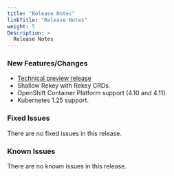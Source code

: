 ```yaml
---
title: "Release Notes"
linkTitle: "Release Notes"
weight: 5
Description: >
  Release Notes
---
```


### New Features/Changes

- [Technical preview release](https://github.com/dell/csm/issues/437)
- Shallow Rekey with Rekey CRDs.
- OpenShift Container Platform support (4.10 and 4.11).
- Kubernetes 1.25 support.

### Fixed Issues

There are no fixed issues in this release.

### Known Issues

There are no known issues in this release.
